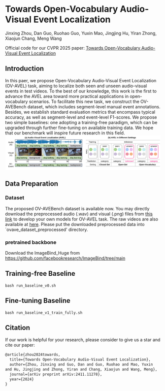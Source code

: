 # Towards Open-Vocabulary Audio-Visual Event Localization


Jinxing Zhou, Dan Guo, Ruohao Guo, Yuxin Mao, Jingjing Hu, Yiran Zhong, Xiaojun Chang, Meng Wang

Official code for our CVPR 2025 paper: [Towards Open-Vocabulary Audio-Visual Event Localization](https://arxiv.org/abs/2411.11278)



## Introduction
In this paer, we propose Open-Vocabulary Audio-Visual Event Localization (OV-AVEL) task, aiming to localize both seen and unseen audio-visual events in test videos. To the best of our knowledge, this work is the first to advance the AVEL area toward more practical applications in open-vocabulary scenarios. To facilitate this new task, we construct the OV-AVEBench dataset, which includes segment-level manual event annotations. Besides, we establish standard evaluation metrics that encompass typical accuracy, as well as segment-level and event-level F1-scores. We propose two simple baselines: one adopting a training-free paradigm, which can be upgraded through further fine-tuning on available training data. We hope that our benchmark will inspire future research in this field. 
![framework](./fig/intro.svg)




## Data Preparation

### Dataset

The proposed OV-AVEBench dataset is available now. You may directly download the preprocessed audio (.wav) and visual (.png) files from [this link](https://mailhfuteducn-my.sharepoint.com/:u:/g/personal/2018110964_mail_hfut_edu_cn/Ef9AH0VrrVFGlocbYQUiFpEBa-afOfGFDuctUhCQqVKFDw?e=PiQwOT) to develop your own models for OV-AVEL task.  The raw videos are also available at [here](https://mailhfuteducn-my.sharepoint.com/:u:/g/personal/2018110964_mail_hfut_edu_cn/EcVHOp2zOyVHvi1Au-i1zFQBf5wQNi-Yff9Aso_SJ4MV8Q?e=OeRlQh). Please put the downloaded preprocessed data into `ovave_dataset_preprocessed' directory.

### pretrained backbone

Download the ImageBind_Huge from https://github.com/facebookresearch/ImageBind/tree/main



## Training-free Baseline


```script
bash run_baseline_v0.sh
```


## Fine-tuning Baseline

```script
bash run_baseline_v1_train_fully.sh
```


## Citation
If our work is helpful for your research, please consider to give us a star and cite our paper:
```script
@article{zhou2024towards,
  title={Towards Open-Vocabulary Audio-Visual Event Localization},
  author={Zhou, Jinxing and Guo, Dan and Guo, Ruohao and Mao, Yuxin and Hu, Jingjing and Zhong, Yiran and Chang, Xiaojun and Wang, Meng},
  journal={arXiv preprint arXiv:2411.11278},
  year={2024}
}
```
